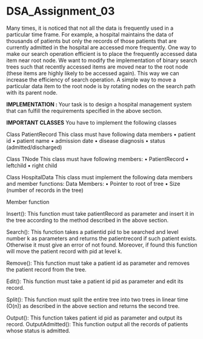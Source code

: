 # DSA_Assignment_03


Many times, it is noticed that not all the data is frequently used in a particular time frame.
For example, a hospital maintains the data of thousands of patients but only the records of
those patients that are currently admitted in the hospital are accessed more frequently. One
way to make our search operation efficient is to place the frequently accessed data item
near root node. We want to modify the implementation of binary search trees such that
recently accessed items are moved near to the root node (these items are highly likely to
be accessed again). This way we can increase the efficiency of search operation. A simple
way to move a particular data item to the root node is by rotating nodes on the search path
with its parent node.


<b>IMPLEMENTATION : </b>
Your task is to design a hospital management system that can fulfill the requirements
specified in the above section.

<b>IMPORTANT CLASSES</b>
You have to implement the following classes

Class PatientRecord
This class must have following data members
• patient id
• patient name
• admission date
• disease diagnosis
• status (admitted/discharged)

Class TNode
This class must have following members:
• PatientRecord
• leftchild
• right child

Class HospitalData
This class must implement the following data members and member functions:
Data Members:
• Pointer to root of tree
• Size (number of records in the tree)

Member function

Insert(): This function must take patientRecord as parameter and insert it in the tree
according to the method described in the above section.

Search(): This function takes a patientid pid to be searched and level number k as
parameters and returns the patientrecord if such patient exists. Otherwise it must give an
error of not found. Moreover, if found this function will move the patient record with pid
at level k.

Remove(): This function must take a patient id as parameter and removes the patient
record from the tree.

Edit(): This function must take a patient id pid as parameter and edit its record.

Split(): This function must split the entire tree into two trees in linear time (O(n)) as
described in the above section and returns the second tree.

Output(): This function takes patient id pid as parameter and output its record.
OutputAdmitted(): This function output all the records of patients whose status is
admitted.
